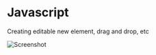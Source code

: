 # Javascript
Creating editable new element, drag and drop, etc

![Screenshot](../master/assets/js-ts-test.jpg)
